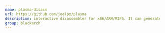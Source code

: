 ```yaml
---
name: plasma-disasm
url: https://github.com/joelpx/plasma
description: interactive disassembler for x86/ARM/MIPS. It can generates indented pseudo-code with colored syntax. URL : https://github.com/joelpx/plasma Groups : blackarch blackarch-disassembler blackarch-binary blackarch-debugger
group: blackarch
---
```

